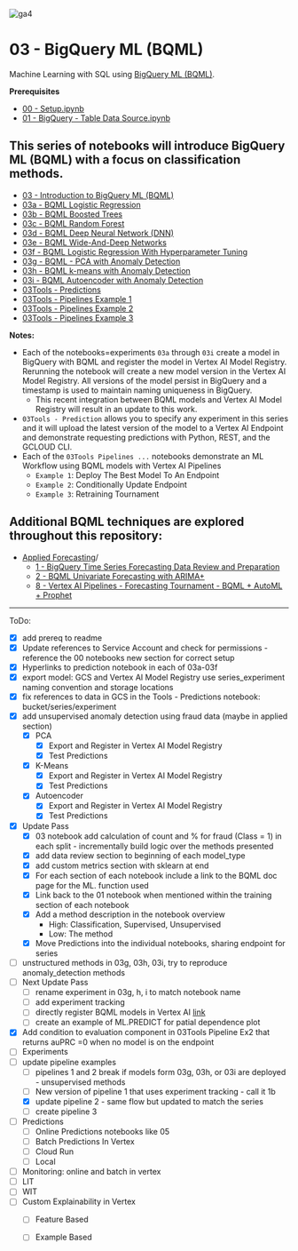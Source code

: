 ![ga4](https://www.google-analytics.com/collect?v=2&tid=G-6VDTYWLKX6&cid=1&en=page_view&sid=1&dl=statmike%2Fvertex-ai-mlops%2F03+-+BigQuery+ML+%28BQML%29&dt=readme.md)

# 03 - BigQuery ML (BQML)
Machine Learning with SQL using [BigQuery ML (BQML)](https://cloud.google.com/bigquery-ml/docs/introduction).

**Prerequisites**
- [00 - Setup.ipynb](../00%20-%20Setup/00%20-%20Environment%20Setup.ipynb)
- [01 - BigQuery - Table Data Source.ipynb](../01%20-%20Data%20Sources/01%20-%20BigQuery%20-%20Table%20Data%20Source.ipynb)

## This series of notebooks will introduce BigQuery ML (BQML) with a focus on classification methods.
- [03 - Introduction to BigQuery ML (BQML)](03%20-%20Introduction%20to%20BigQuery%20ML%20(BQML).ipynb)
- [03a - BQML Logistic Regression](03a%20-%20BQML%20Logistic%20Regression.ipynb)
- [03b - BQML Boosted Trees](03b%20-%20BQML%20Boosted%20Trees.ipynb)
- [03c - BQML Random Forest](03c%20-%20BQML%20Random%20Forest.ipynb)
- [03d - BQML Deep Neural Network (DNN)](03d%20-%20BQML%20Deep%20Neural%20Network%20(DNN).ipynb)
- [03e - BQML Wide-And-Deep Networks](03e%20-%20BQML%20Wide-And-Deep%20Networks.ipynb)
- [03f - BQML Logistic Regression With Hyperparameter Tuning](03f%20-%20BQML%20Logistic%20Regression%20With%20Hyperparameter%20Tuning.ipynb)
- [03g - BQML - PCA with Anomaly Detection](03g%20-%20BQML%20-%20PCA%20with%20Anomaly%20Detection.ipynb)
- [03h - BQML k-means with Anomaly Detection](03h%20-%20BQML%20k-means%20with%20Anomaly%20Detection.ipynb)
- [03i - BQML Autoencoder with Anomaly Detection](03i%20-%20BQML%20Autoencoder%20with%20Anomaly%20Detection.ipynb)
- [03Tools - Predictions](03Tools%20-%20Predictions.ipynb)
- [03Tools - Pipelines Example 1](03Tools%20-%20Pipelines%20Example%201.ipynb)
- [03Tools - Pipelines Example 2](03Tools%20-%20Pipelines%20Example%202.ipynb)
- [03Tools - Pipelines Example 3](03Tools%20-%20Pipelines%20Example%203.ipynb)

**Notes:**
- Each of the notebooks=experiments `03a` through `03i` create a model in BigQuery with BQML and register the model in Vertex AI Model Registry.  Rerunning the notebook will create a new model version in the Vertex AI Model Registry.  All versions of the model persist in BigQuery and a timestamp is used to maintain naming uniqueness in BigQuery.
    - This recent integration between BQML models and Vertex AI Model Registry will result in an update to this work.
- `03Tools - Prediction` allows you to specify any experiment in this series and it will upload the latest version of the model to a Vertex AI Endpoint and demonstrate requesting predictions with Python, REST, and the GCLOUD CLI.
- Each of the `03Tools Pipelines ...` notebooks demonstrate an ML Workflow using BQML models with Vertex AI Pipelines
    - `Example 1`: Deploy The Best Model To An Endpoint
    - `Example 2`: Conditionally Update Endpoint
    - `Example 3`: Retraining Tournament

## Additional BQML techniques are explored throughout this repository:
- [Applied Forecasting](../Applied%20Forecasting/readme.md)/
    - [1 - BigQuery Time Series Forecasting Data Review and Preparation](../Applied%20Forecasting/1%20-%20BigQuery%20Time%20Series%20Forecasting%20Data%20Review%20and%20Preparation.ipynb)
    - [2 - BQML Univariate Forecasting with ARIMA+](../Applied%20Forecasting/2%20-%20BQML%20Univariate%20Forecasting%20with%20ARIMA+.ipynb)
    - [8 - Vertex AI Pipelines - Forecasting Tournament - BQML + AutoML + Prophet](../Applied%20Forecasting/8%20-%20Vertex%20AI%20Pipelines%20-%20Forecasting%20Tournament%20-%20BQML%20+%20AutoML%20+%20Prophet.ipynb)

---
ToDo:
- [X] add prereq to readme
- [X] Update references to Service Account and check for permissions - reference the 00 notebooks new section for correct setup
- [X] Hyperlinks to prediction notebook in each of 03a-03f
- [X] export model: GCS and Vertex AI Model Registry use series_experiment naming convention and storage locations
- [X] fix references to data in GCS in the Tools - Predictions notebook: bucket/series/experiment
- [X] add unsupervised anomaly detection using fraud data (maybe in applied section)
    - [X] PCA
        - [X] Export and Register in Vertex AI Model Registry
        - [X] Test Predictions
    - [X] K-Means
        - [X] Export and Register in Vertex AI Model Registry
        - [X] Test Predictions
    - [X] Autoencoder
        - [X] Export and Register in Vertex AI Model Registry
        - [X] Test Predictions
- [X] Update Pass
    - [X] 03 notebook add calculation of count and % for fraud (Class = 1) in each split - incrementally build logic over the methods presented
    - [X] add data review section to beginning of each model_type
    - [X] add custom metrics section with sklearn at end
    - [X] For each section of each notebook include a link to the BQML doc page for the ML. function used
    - [X] Link back to the 01 notebook when mentioned within the training section of each notebook
    - [X] Add a method description in the notebook overview
        - High: Classification, Supervised, Unsupervised 
        - Low: The method
    - [X] Move Predictions into the individual notebooks, sharing endpoint for series
- [ ] unstructured methods in 03g, 03h, 03i, try to reproduce anomaly_detection methods
- [ ] Next Update Pass
    - [ ] rename experiment in 03g, h, i to match notebook name
    - [ ] add experiment tracking
    - [ ] directly register BQML models in Vertex AI [link](https://cloud.google.com/bigquery-ml/docs/managing-models-vertex)
    - [ ] create an example of ML.PREDICT for patial dependence plot
- [X] Add condition to evaluation component in 03Tools Pipeline Ex2 that returns auPRC =0 when no model is on the endpoint
- [ ] Experiments
- [ ] update pipeline examples
    - [ ] pipelines 1 and 2 break if models form 03g, 03h, or 03i are deployed - unsupervised methods
    - [ ] New version of pipeline 1 that uses experiment tracking - call it 1b
    - [X] update pipeline 2 - same flow but updated to match the series
    - [ ] create pipeline 3
- [ ] Predictions
    - [ ] Online Predictions notebooks like 05
    - [ ] Batch Predictions In Vertex
    - [ ] Cloud Run
    - [ ] Local
- [ ] Monitoring: online and batch in vertex
- [ ] LIT
- [ ] WIT
- [ ] Custom Explainability in Vertex
    - [ ] Feature Based
    - [ ] Example Based

